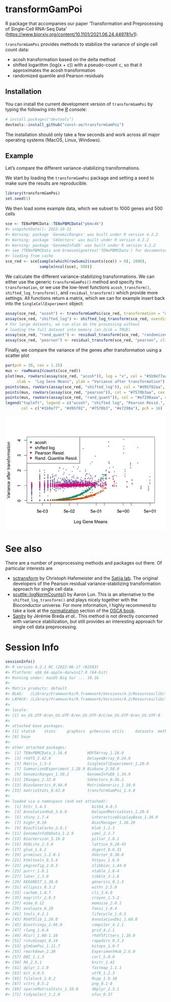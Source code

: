 
# transformGamPoi

<!-- badges: start -->
<!-- badges: end -->

R package that accompanies our paper ‘Transformation and Preprocessing
of Single-Cell RNA-Seq Data’
(<https://www.biorxiv.org/content/10.1101/2021.06.24.449781v1>).

`transformGamPoi` provides methods to stabilize the variance of single
cell count data:

- acosh transformation based on the delta method
- shifted logarithm (log(x + c)) with a pseudo-count c, so that it
  approximates the acosh transformation
- randomized quantile and Pearson residuals

## Installation

You can install the current development version of `transformGamPoi` by
typing the following into the [*R*](https://cloud.r-project.org/)
console:

``` r
# install.packages("devtools")
devtools::install_github("const-ae/transformGamPoi")
```

The installation should only take a few seconds and work across all
major operating systems (MacOS, Linux, Windows).

## Example

Let’s compare the different variance-stabilizing transformations.

We start by loading the `transformGamPoi` package and setting a seed to
make sure the results are reproducible.

``` r
library(transformGamPoi)
set.seed(1)
```

We then load some example data, which we subset to 1000 genes and 500
cells

``` r
sce <- TENxPBMCData::TENxPBMCData("pbmc4k")
#> snapshotDate(): 2022-10-31
#> Warning: package 'GenomicRanges' was built under R version 4.2.2
#> Warning: package 'S4Vectors' was built under R version 4.2.2
#> Warning: package 'GenomeInfoDb' was built under R version 4.2.2
#> see ?TENxPBMCData and browseVignettes('TENxPBMCData') for documentation
#> loading from cache
sce_red <- sce[sample(which(rowSums2(counts(sce)) > 0), 1000),
               sample(ncol(sce), 500)]
```

We calculate the different variance-stabilizing transformations. We can
either use the generic `transformGamPoi()` method and specify the
`transformation`, or we use the low-level functions `acosh_transform()`,
`shifted_log_transform()`, and `residual_transform()` which provide more
settings. All functions return a matrix, which we can for example insert
back into the `SingleCellExperiment` object:

``` r
assay(sce_red, "acosh") <- transformGamPoi(sce_red, transformation = "acosh")
assay(sce_red, "shifted_log") <- shifted_log_transform(sce_red, overdispersion = 0.1)
# For large datasets, we can also do the processing without 
# loading the full dataset into memory (on_disk = TRUE)
assay(sce_red, "rand_quant") <- residual_transform(sce_red, "randomized_quantile", on_disk = FALSE)
assay(sce_red, "pearson") <- residual_transform(sce_red, "pearson", clipping = TRUE, on_disk = FALSE)
```

Finally, we compare the variance of the genes after transformation using
a scatter plot

``` r
par(pch = 20, cex = 1.15)
mus <- rowMeans2(counts(sce_red))
plot(mus, rowVars(assay(sce_red, "acosh")), log = "x", col = "#1b9e77aa", cex = 0.6,
     xlab =  "Log Gene Means", ylab = "Variance after transformation")
points(mus, rowVars(assay(sce_red, "shifted_log")), col = "#d95f02aa", cex = 0.6)
points(mus, rowVars(assay(sce_red, "pearson")), col = "#7570b3aa", cex = 0.6)
points(mus, rowVars(assay(sce_red, "rand_quant")), col = "#e7298aaa", cex = 0.6)
legend("topleft", legend = c("acosh", "shifted log", "Pearson Resid.", "Rand. Quantile Resid."),
       col = c("#1b9e77", "#d95f02", "#7570b3", "#e7298a"), pch = 16)
```

![](man/figures/README-plotMeanVar-1.png)<!-- -->

# See also

There are a number of preprocessing methods and packages out there. Of
particular interests are

- [sctransform](https://github.com/ChristophH/sctransform) by Christoph
  Hafemeister and the [Satija lab](https://satijalab.org/). The original
  developers of the Pearson residual variance-stabilizing transformation
  approach for single cell data.
- [scuttle::logNormCounts()](https://bioconductor.org/packages/release/bioc/html/scuttle.html)
  by Aaron Lun. This is an alternative to the `shifted_log_transform()`
  and plays nicely together with the Bioconductor universe. For more
  information, I highly recommend to take a look at the
  [normalization](https://bioconductor.org/books/release/OSCA/normalization.html)
  section of the [OSCA
  book](https://bioconductor.org/books/release/OSCA/).
- [Sanity](https://github.com/jmbreda/Sanity) by Jérémie Breda *et al.*.
  This method is not directly concerned with variance stabilization, but
  still provides an interesting approach for single cell data
  preprocessing.

# Session Info

``` r
sessionInfo()
#> R version 4.2.1 RC (2022-06-17 r82503)
#> Platform: x86_64-apple-darwin17.0 (64-bit)
#> Running under: macOS Big Sur ... 10.16
#> 
#> Matrix products: default
#> BLAS:   /Library/Frameworks/R.framework/Versions/4.2/Resources/lib/libRblas.0.dylib
#> LAPACK: /Library/Frameworks/R.framework/Versions/4.2/Resources/lib/libRlapack.dylib
#> 
#> locale:
#> [1] en_US.UTF-8/en_US.UTF-8/en_US.UTF-8/C/en_US.UTF-8/en_US.UTF-8
#> 
#> attached base packages:
#> [1] stats4    stats     graphics  grDevices utils     datasets  methods  
#> [8] base     
#> 
#> other attached packages:
#>  [1] TENxPBMCData_1.16.0         HDF5Array_1.26.0           
#>  [3] rhdf5_2.42.0                DelayedArray_0.24.0        
#>  [5] Matrix_1.5-3                SingleCellExperiment_1.20.0
#>  [7] SummarizedExperiment_1.28.0 Biobase_2.58.0             
#>  [9] GenomicRanges_1.50.2        GenomeInfoDb_1.34.9        
#> [11] IRanges_2.32.0              S4Vectors_0.36.2           
#> [13] BiocGenerics_0.44.0         MatrixGenerics_1.10.0      
#> [15] matrixStats_0.63.0          transformGamPoi_1.4.0      
#> 
#> loaded via a namespace (and not attached):
#>  [1] httr_1.4.5                    bit64_4.0.5                  
#>  [3] AnnotationHub_3.6.0           DelayedMatrixStats_1.20.0    
#>  [5] shiny_1.7.4                   interactiveDisplayBase_1.36.0
#>  [7] highr_0.10                    BiocManager_1.30.20          
#>  [9] BiocFileCache_2.6.1           blob_1.2.3                   
#> [11] GenomeInfoDbData_1.2.9        yaml_2.3.7                   
#> [13] BiocVersion_3.16.0            pillar_1.8.1                 
#> [15] RSQLite_2.3.0                 lattice_0.20-45              
#> [17] glue_1.6.2                    digest_0.6.31                
#> [19] promises_1.2.0.1              XVector_0.38.0               
#> [21] htmltools_0.5.4               httpuv_1.6.9                 
#> [23] pkgconfig_2.0.3               zlibbioc_1.44.0              
#> [25] purrr_1.0.1                   xtable_1.8-4                 
#> [27] later_1.3.0                   tibble_3.1.8                 
#> [29] KEGGREST_1.38.0               generics_0.1.3               
#> [31] ellipsis_0.3.2                withr_2.5.0                  
#> [33] cachem_1.0.7                  cli_3.6.0                    
#> [35] magrittr_2.0.3                crayon_1.5.2                 
#> [37] mime_0.12                     memoise_2.0.1                
#> [39] evaluate_0.20                 fansi_1.0.4                  
#> [41] tools_4.2.1                   lifecycle_1.0.3              
#> [43] Rhdf5lib_1.20.0               AnnotationDbi_1.60.0         
#> [45] Biostrings_2.66.0             compiler_4.2.1               
#> [47] rlang_1.0.6                   grid_4.2.1                   
#> [49] RCurl_1.98-1.10               rhdf5filters_1.10.0          
#> [51] rstudioapi_0.14               rappdirs_0.3.3               
#> [53] glmGamPoi_1.11.7              bitops_1.0-7                 
#> [55] rmarkdown_2.20                ExperimentHub_2.6.0          
#> [57] DBI_1.1.3                     curl_5.0.0                   
#> [59] R6_2.5.1                      knitr_1.42                   
#> [61] dplyr_1.1.0                   fastmap_1.1.1                
#> [63] bit_4.0.5                     utf8_1.2.3                   
#> [65] filelock_1.0.2                Rcpp_1.0.10                  
#> [67] vctrs_0.5.2                   png_0.1-8                    
#> [69] sparseMatrixStats_1.10.0      dbplyr_2.3.1                 
#> [71] tidyselect_1.2.0              xfun_0.37
```
